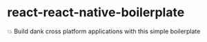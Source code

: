 # react-react-native-boilerplate
:boom: Build dank cross platform applications with this simple boilerplate
